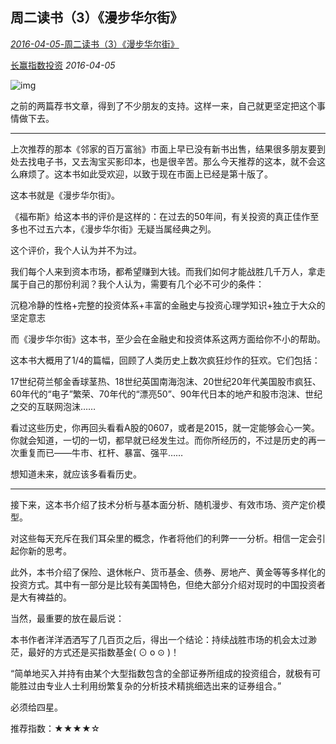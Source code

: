 ## 周二读书（3）《漫步华尔街》

[ *2016-04-05*-周二读书（3）《漫步华尔街》](https://mp.weixin.qq.com/s/c-_ayIltzRjG5gGroF71CQ)



 [长赢指数投资](javascript:void(0);) *2016-04-05*

![img](http://mmbiz.qpic.cn/mmbiz/SEPick5M9xjNJ4t3AuCbYlSvWpn7ujQhvGicicnOkAbqpy5iaoaVDMSia3YH0MZ6Gtq2JYW4ibsicZhFdPicx07HriaFCwQ/640?wx_fmt=jpeg&tp=webp&wxfrom=5)

之前的两篇荐书文章，得到了不少朋友的支持。这样一来，自己就更坚定把这个事情做下去。



------



上次推荐的那本《邻家的百万富翁》市面上早已没有新书出售，结果很多朋友要到处去找电子书，又去淘宝买影印本，也是很辛苦。那么今天推荐的这本，就不会这么麻烦了。这本书如此受欢迎，以致于现在市面上已经是第十版了。



这本书就是《漫步华尔街》。



《福布斯》给这本书的评价是这样的：在过去的50年间，有关投资的真正佳作至多也不过五六本，《漫步华尔街》无疑当属经典之列。



这个评价，我个人认为并不为过。





我们每个人来到资本市场，都希望赚到大钱。而我们如何才能战胜几千万人，拿走属于自己的那份利润？我个人认为，需要有几个必不可少的条件：



沉稳冷静的性格+完整的投资体系+丰富的金融史与投资心理学知识+独立于大众的坚定意志



而《漫步华尔街》这本书，至少会在金融史和投资体系这两方面给你不小的帮助。



这本书大概用了1/4的篇幅，回顾了人类历史上数次疯狂炒作的狂欢。它们包括：

17世纪荷兰郁金香球茎热、18世纪英国南海泡沫、20世纪20年代美国股市疯狂、60年代的“电子”繁荣、70年代的“漂亮50”、90年代日本的地产和股市泡沫、世纪之交的互联网泡沫……



看过这些历史，你再回头看看A股的0607，或者是2015，就一定能够会心一笑。你就会知道，一切的一切，都早就已经发生过。而你所经历的，不过是历史的再一次重复而已——牛市、杠杆、暴富、强平……



想知道未来，就应该多看看历史。



------



接下来，这本书介绍了技术分析与基本面分析、随机漫步、有效市场、资产定价模型。



对这些每天充斥在我们耳朵里的概念，作者将他们的利弊一一分析。相信一定会引起你新的思考。



此外，本书介绍了保险、退休帐户、货币基金、债券、房地产、黄金等等多样化的投资方式。其中有一部分是比较有美国特色，但绝大部分介绍对现时的中国投资者是大有裨益的。



当然，最重要的放在最后说：



本书作者洋洋洒洒写了几百页之后，得出一个结论：持续战胜市场的机会太过渺茫，最好的方式还是买指数基金( ⊙ o ⊙ )！



“简单地买入并持有由某个大型指数包含的全部证券所组成的投资组合，就极有可能胜过由专业人士利用纷繁复杂的分析技术精挑细选出来的证券组合。”



必须给四星。



推荐指数：★★★★☆